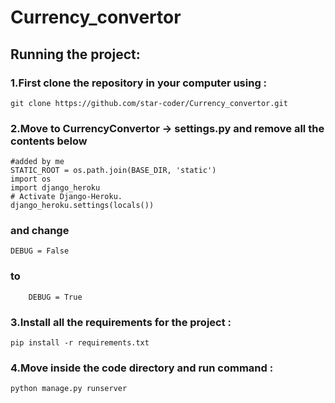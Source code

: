 # Currency_convertor

## Running the project:
### 1.First clone the repository in your computer using :
	git clone https://github.com/star-coder/Currency_convertor.git
### 2.Move to CurrencyConvertor -> settings.py and remove all the contents below
	#added by me
	STATIC_ROOT = os.path.join(BASE_DIR, 'static')
	import os
	import django_heroku
	# Activate Django-Heroku.
	django_heroku.settings(locals())
### and change
	DEBUG = False
### to
        DEBUG = True
### 3.Install all the requirements for the project :
    pip install -r requirements.txt
### 4.Move inside the code directory and run command :
	python manage.py runserver
